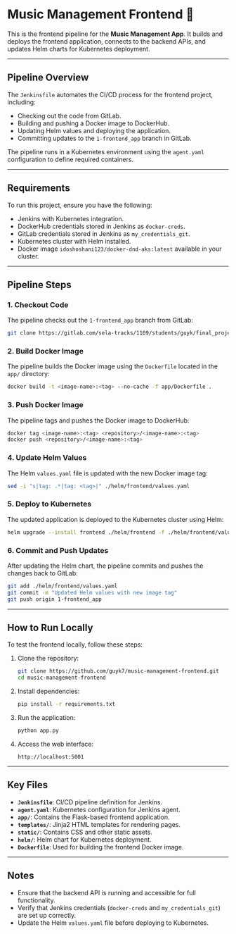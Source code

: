 # Music Management Frontend 🎵

This is the frontend pipeline for the **Music Management App**. It builds and deploys the frontend application, connects to the backend APIs, and updates Helm charts for Kubernetes deployment.

---

## **Pipeline Overview**
The `Jenkinsfile` automates the CI/CD process for the frontend project, including:
- Checking out the code from GitLab.
- Building and pushing a Docker image to DockerHub.
- Updating Helm values and deploying the application.
- Committing updates to the `1-frontend_app` branch in GitLab.

The pipeline runs in a Kubernetes environment using the `agent.yaml` configuration to define required containers.

---

## **Requirements**
To run this project, ensure you have the following:
- Jenkins with Kubernetes integration.
- DockerHub credentials stored in Jenkins as `docker-creds`.
- GitLab credentials stored in Jenkins as `my_credentials_git`.
- Kubernetes cluster with Helm installed.
- Docker image `idoshoshani123/docker-dnd-aks:latest` available in your cluster.

---

## **Pipeline Steps**

### 1. Checkout Code
The pipeline checks out the `1-frontend_app` branch from GitLab:
```bash
git clone https://gitlab.com/sela-tracks/1109/students/guyk/final_project/application/main_app/frontend.git
```

### 2. Build Docker Image
The pipeline builds the Docker image using the `Dockerfile` located in the `app/` directory:
```bash
docker build -t <image-name>:<tag> --no-cache -f app/Dockerfile .
```

### 3. Push Docker Image
The pipeline tags and pushes the Docker image to DockerHub:
```bash
docker tag <image-name>:<tag> <repository>/<image-name>:<tag>
docker push <repository>/<image-name>:<tag>
```

### 4. Update Helm Values
The Helm `values.yaml` file is updated with the new Docker image tag:
```bash
sed -i "s|tag: .*|tag: <tag>|" ./helm/frontend/values.yaml
```

### 5. Deploy to Kubernetes
The updated application is deployed to the Kubernetes cluster using Helm:
```bash
helm upgrade --install frontend ./helm/frontend -f ./helm/frontend/values.yaml
```

### 6. Commit and Push Updates
After updating the Helm chart, the pipeline commits and pushes the changes back to GitLab:
```bash
git add ./helm/frontend/values.yaml
git commit -m "Updated Helm values with new image tag"
git push origin 1-frontend_app
```

---

## **How to Run Locally**
To test the frontend locally, follow these steps:

1. Clone the repository:
   ```bash
   git clone https://github.com/guyk7/music-management-frontend.git
   cd music-management-frontend
   ```

2. Install dependencies:
   ```bash
   pip install -r requirements.txt
   ```

3. Run the application:
   ```bash
   python app.py
   ```

4. Access the web interface:
   ```
   http://localhost:5001
   ```

---

## **Key Files**
- **`Jenkinsfile`**: CI/CD pipeline definition for Jenkins.
- **`agent.yaml`**: Kubernetes configuration for Jenkins agent.
- **`app/`**: Contains the Flask-based frontend application.
- **`templates/`**: Jinja2 HTML templates for rendering pages.
- **`static/`**: Contains CSS and other static assets.
- **`helm/`**: Helm chart for Kubernetes deployment.
- **`Dockerfile`**: Used for building the frontend Docker image.

---

## **Notes**
- Ensure that the backend API is running and accessible for full functionality.
- Verify that Jenkins credentials (`docker-creds` and `my_credentials_git`) are set up correctly.
- Update the Helm `values.yaml` file before deploying to Kubernetes.

